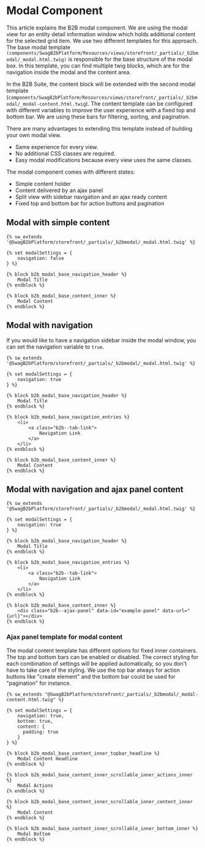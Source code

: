# Modal Component

This article explains the B2B modal component. We are using the modal view for an entity detail information window which holds additional content for the selected grid item. We use two different templates for this approach. The base modal template `(components/SwagB2bPlatform/Resources/views/storefront/_partials/_b2bmodal/_modal.html.twig)` is responsible for the base structure of the modal box. In this template, you can find multiple twig blocks, which are for the navigation inside the modal and the content area.

In the B2B Suite, the content block will be extended with the second modal template (`components/SwagB2bPlatform/Resources/views/storefront/_partials/_b2bmodal/_modal-content.html.twig`). The content template can be configured with different variables to improve the user experience with a fixed top and bottom bar. We are using these bars for filtering, sorting, and pagination.

There are many advantages to extending this template instead of building your own modal view.

* Same experience for every view.
* No additional CSS classes are required.
* Easy modal modifications because every view uses the same classes.

The modal component comes with different states:

* Simple content holder
* Content delivered by an ajax panel
* Split view with sidebar navigation and an ajax ready content
* Fixed top and bottom bar for action buttons and pagination

## Modal with simple content

```twig
{% sw_extends '@SwagB2bPlatform/storefront/_partials/_b2bmodal/_modal.html.twig' %}

{% set modalSettings = {
    navigation: false
} %}

{% block b2b_modal_base_navigation_header %}
    Modal Title
{% endblock %}

{% block b2b_modal_base_content_inner %}
    Modal Content
{% endblock %}
```

## Modal with navigation

If you would like to have a navigation sidebar inside the modal window, you can set the navigation variable to `true`.

```twig
{% sw_extends '@SwagB2bPlatform/storefront/_partials/_b2bmodal/_modal.html.twig' %}

{% set modalSettings = {
    navigation: true
} %}

{% block b2b_modal_base_navigation_header %}
    Modal Title
{% endblock %}

{% block b2b_modal_base_navigation_entries %}
    <li>
        <a class="b2b--tab-link">
            Navigation Link
        </a>
    </li>
{% endblock %}

{% block b2b_modal_base_content_inner %}
    Modal Content
{% endblock %}
```

## Modal with navigation and ajax panel content

```twig
{% sw_extends '@SwagB2bPlatform/storefront/_partials/_b2bmodal/_modal.html.twig' %}

{% set modalSettings = {
    navigation: true
} %}

{% block b2b_modal_base_navigation_header %}
    Modal Title
{% endblock %}

{% block b2b_modal_base_navigation_entries %}
    <li>
        <a class="b2b--tab-link">
            Navigation Link
        </a>
    </li>
{% endblock %}

{% block b2b_modal_base_content_inner %}
    <div class="b2b--ajax-panel" data-id="example-panel" data-url="{url}"></div>
{% endblock %}
```

### Ajax panel template for modal content

The modal content template has different options for fixed inner containers. The top and bottom bars can be enabled or disabled. The correct styling for each combination of settings will be applied automatically, so you don't have to take care of the styling. We use the top bar always for action buttons like "create element" and the bottom bar could be used for "pagination" for instance.

```twig
{% sw_extends "@SwagB2bPlatform/storefront/_partials/_b2bmodal/_modal-content.html.twig" %}

{% set modalSettings = {
    navigation: true,
    bottom: true,
    content: {
      padding: true
    }
} %}

{% block b2b_modal_base_content_inner_topbar_headline %}
    Modal Content Headline
{% endblock %}

{% block b2b_modal_base_content_inner_scrollable_inner_actions_inner %}
    Modal Actions
{% endblock %}

{% block b2b_modal_base_content_inner_scrollable_inner_content_inner %}
    Modal Content
{% endblock %}

{% block b2b_modal_base_content_inner_scrollable_inner_bottom_inner %}
    Modal Bottom
{% endblock %}
```


